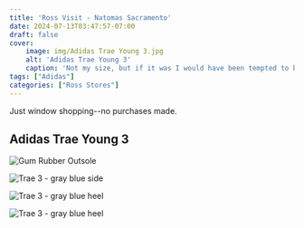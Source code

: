 ```yaml
---
title: 'Ross Visit - Natomas Sacramento'
date: 2024-07-13T03:47:57-07:00
draft: false
cover:
    image: img/Adidas Trae Young 3.jpg
    alt: 'Adidas Trae Young 3'
    caption: 'Not my size, but if it was I would have been tempted to buy'
tags: ["Adidas"]
categories: ["Ross Stores"]
---
```


Just window shopping--no purchases made.

## Adidas Trae Young 3

![Gum Rubber Outsole](/img/Adidas%20Trae%20Young%203%20gum%20rubber.jpg 'Gum Rubber Outsole')

![Trae 3 - gray blue side](/img/Trae%203%20-%20gray%20blue%20side.jpg 'Trae 3 - gray blue side')

![Trae 3 - gray blue heel](/img/Trae%203%20-%20gray%20blue%20heel.jpg 'Trae 3 - gray blue heel')

![Trae 3 - gray blue heel](/img/Trae%203%20-%20gray%20blue%20sole.jpg 'Trae 3 - gray blue heel')

##